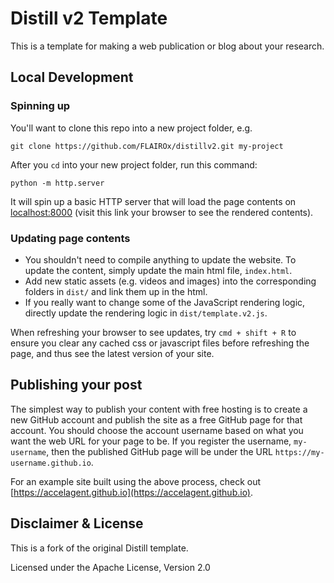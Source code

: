 # Distill v2 Template

This is a template for making a web publication or blog about your research.


## Local Development

### Spinning up
You'll want to clone this repo into a new project folder, e.g.
```
git clone https://github.com/FLAIROx/distillv2.git my-project
```

After you `cd` into your new project folder, run this command:
```
python -m http.server
```

It will spin up a basic HTTP server that will load the page contents on [localhost:8000](https://localhost:8000) (visit this link your browser to see the rendered contents).


### Updating page contents

- You shouldn't need to compile anything to update the website. To update the content, simply update the main html file, `index.html`.
- Add new static assets (e.g. videos and images) into the corresponding folders in `dist/` and link them up in the html.
- If you really want to change some of the JavaScript rendering logic, directly update the rendering logic in `dist/template.v2.js`.

When refreshing your browser to see updates, try `cmd + shift + R` to ensure you clear any cached css or javascript files before refreshing the page, and thus see the latest version of your site.

## Publishing your post
The simplest way to publish your content with free hosting is to create a new GitHub account and publish the site as a free GitHub page for that account. You should choose the account username based on what you want the web URL for your page to be. If you register the username, `my-username`, then the published GitHub page will be under the URL `https://my-username.github.io`.

For an example site built using the above process, check out [https://accelagent.github.io](https://accelagent.github.io).


## Disclaimer & License

This is a fork of the original Distill template.

Licensed under the Apache License, Version 2.0
